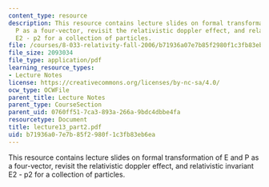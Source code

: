 ```yaml
---
content_type: resource
description: This resource contains lecture slides on formal transformation of E and
  P as a four-vector, revisit the relativistic doppler effect, and relativistic invariant
  E2 - p2 for a collection of particles.
file: /courses/8-033-relativity-fall-2006/b71936a07e7b85f2980f1c3fb83eb6ea_lecture13_part2.pdf
file_size: 2093034
file_type: application/pdf
learning_resource_types:
- Lecture Notes
license: https://creativecommons.org/licenses/by-nc-sa/4.0/
ocw_type: OCWFile
parent_title: Lecture Notes
parent_type: CourseSection
parent_uid: 0760ff51-7ca3-893a-266a-9bdc4dbbe4fa
resourcetype: Document
title: lecture13_part2.pdf
uid: b71936a0-7e7b-85f2-980f-1c3fb83eb6ea
---
```

This resource contains lecture slides on formal transformation of E and P as a four-vector, revisit the relativistic doppler effect, and relativistic invariant E2 - p2 for a collection of particles.